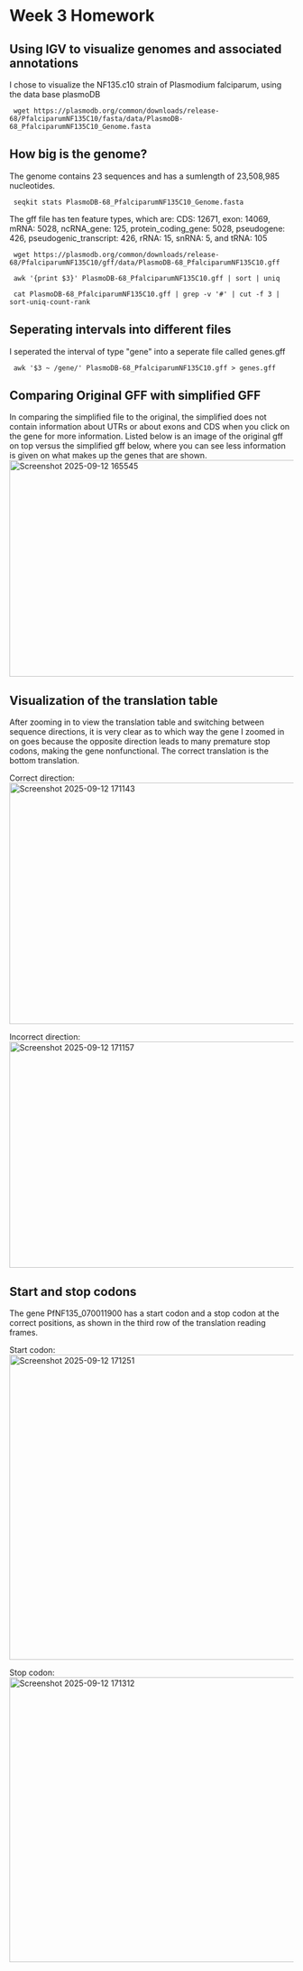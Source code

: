  # Week 3 Homework

 ## Using IGV to visualize genomes and associated annotations

I chose to visualize the NF135.c10 strain of Plasmodium falciparum, using the data base plasmoDB

     wget https://plasmodb.org/common/downloads/release-68/PfalciparumNF135C10/fasta/data/PlasmoDB-68_PfalciparumNF135C10_Genome.fasta


 ## How big is the genome?

 The genome contains 23 sequences and has a sumlength of 23,508,985 nucleotides. 

     seqkit stats PlasmoDB-68_PfalciparumNF135C10_Genome.fasta

The gff file has ten feature types, which are: CDS: 12671, exon: 14069, mRNA: 5028, ncRNA_gene: 125, protein_coding_gene: 5028, pseudogene: 426, pseudogenic_transcript: 426, rRNA: 15, snRNA: 5, and tRNA: 105

     wget https://plasmodb.org/common/downloads/release-68/PfalciparumNF135C10/gff/data/PlasmoDB-68_PfalciparumNF135C10.gff

     awk '{print $3}' PlasmoDB-68_PfalciparumNF135C10.gff | sort | uniq

     cat PlasmoDB-68_PfalciparumNF135C10.gff | grep -v '#' | cut -f 3 | sort-uniq-count-rank

 ## Seperating intervals into different files

I seperated the interval of type "gene" into a seperate file called genes.gff

 

     awk '$3 ~ /gene/' PlasmoDB-68_PfalciparumNF135C10.gff > genes.gff


 ## Comparing Original GFF with simplified GFF

In comparing the simplified file to the original, the simplified does not contain information about UTRs or about exons and CDS when you click on the gene for more information. Listed below is an image of the original gff on top versus the simplified gff below, where you can see less information is given on what makes up the genes that are shown.
<img width="1400" height="384" alt="Screenshot 2025-09-12 165545" src="https://github.com/user-attachments/assets/d8b6a973-d151-48f0-a645-1333a4a15eda" />


 ## Visualization of the translation table

 After zooming in to view the translation table and switching between sequence directions, it is very clear as to which way the gene I zoomed in on goes because the opposite direction leads to many premature stop codons, making the gene nonfunctional. The correct translation is the bottom translation.

 Correct direction:
<img width="1398" height="428" alt="Screenshot 2025-09-12 171143" src="https://github.com/user-attachments/assets/7e35e2e9-de7a-4ae5-a508-ca3e52eaf54a" />


 Incorrect direction:<img width="1401" height="401" alt="Screenshot 2025-09-12 171157" src="https://github.com/user-attachments/assets/1c221f89-88ef-417d-9154-94fad0c139ad" />


 ## Start and stop codons

 The gene PfNF135_070011900 has a start codon and a stop codon at the correct positions, as shown in the third row of the translation reading frames.

 Start codon:
<img width="1302" height="541" alt="Screenshot 2025-09-12 171251" src="https://github.com/user-attachments/assets/fc1a7e77-9639-415d-93f4-54fa925edeb5" />


 Stop codon:<img width="1402" height="505" alt="Screenshot 2025-09-12 171312" src="https://github.com/user-attachments/assets/c5b470b8-acb4-4e5f-a1eb-adb7b893fc0c" />
